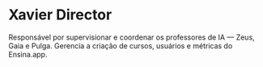 # Xavier Director
Responsável por supervisionar e coordenar os professores de IA — Zeus, Gaia e Pulga.
Gerencia a criação de cursos, usuários e métricas do Ensina.app.
